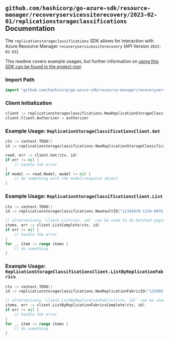 
## `github.com/hashicorp/go-azure-sdk/resource-manager/recoveryservicessiterecovery/2023-02-01/replicationstorageclassifications` Documentation

The `replicationstorageclassifications` SDK allows for interaction with Azure Resource Manager `recoveryservicessiterecovery` (API Version `2023-02-01`).

This readme covers example usages, but further information on [using this SDK can be found in the project root](https://github.com/hashicorp/go-azure-sdk/tree/main/docs).

### Import Path

```go
import "github.com/hashicorp/go-azure-sdk/resource-manager/recoveryservicessiterecovery/2023-02-01/replicationstorageclassifications"
```


### Client Initialization

```go
client := replicationstorageclassifications.NewReplicationStorageClassificationsClientWithBaseURI("https://management.azure.com")
client.Client.Authorizer = authorizer
```


### Example Usage: `ReplicationStorageClassificationsClient.Get`

```go
ctx := context.TODO()
id := replicationstorageclassifications.NewReplicationStorageClassificationID("12345678-1234-9876-4563-123456789012", "example-resource-group", "vaultValue", "replicationFabricValue", "replicationStorageClassificationValue")

read, err := client.Get(ctx, id)
if err != nil {
	// handle the error
}
if model := read.Model; model != nil {
	// do something with the model/response object
}
```


### Example Usage: `ReplicationStorageClassificationsClient.List`

```go
ctx := context.TODO()
id := replicationstorageclassifications.NewVaultID("12345678-1234-9876-4563-123456789012", "example-resource-group", "vaultValue")

// alternatively `client.List(ctx, id)` can be used to do batched pagination
items, err := client.ListComplete(ctx, id)
if err != nil {
	// handle the error
}
for _, item := range items {
	// do something
}
```


### Example Usage: `ReplicationStorageClassificationsClient.ListByReplicationFabrics`

```go
ctx := context.TODO()
id := replicationstorageclassifications.NewReplicationFabricID("12345678-1234-9876-4563-123456789012", "example-resource-group", "vaultValue", "replicationFabricValue")

// alternatively `client.ListByReplicationFabrics(ctx, id)` can be used to do batched pagination
items, err := client.ListByReplicationFabricsComplete(ctx, id)
if err != nil {
	// handle the error
}
for _, item := range items {
	// do something
}
```
